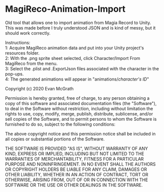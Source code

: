 # MagiReco-Animation-Import
Old tool that allows one to import animation from Magia Record to Unity. This was made before I truly understood JSON and is kind of messy, but it should work correctly.<br/>

Instructions:<br/>
1: Acquire MagiReco animation data and put into your Unity project's resources folder.<br/>
2: With the .png sprite sheet selected, click Character/Import From MagiReco from the menu.<br/>
3: Select the .plist and .ExportJson files associated with the character in the pop-ups.<br/>
4: The generated animations will appear in "animations/*character's ID*"<br/>


Copyright (c) 2020 Evan McGrath

Permission is hereby granted, free of charge, to any person obtaining a copy of this software and associated documentation files (the "Software"), to deal in the Software without restriction, including without limitation the rights to use, copy, modify, merge, publish, distribute, sublicense, and/or sell copies of the Software, and to permit persons to whom the Software is furnished to do so, subject to the following conditions:

The above copyright notice and this permission notice shall be included in all copies or substantial portions of the Software.

THE SOFTWARE IS PROVIDED "AS IS", WITHOUT WARRANTY OF ANY KIND, EXPRESS OR IMPLIED, INCLUDING BUT NOT LIMITED TO THE WARRANTIES OF MERCHANTABILITY, FITNESS FOR A PARTICULAR PURPOSE AND NONINFRINGEMENT. IN NO EVENT SHALL THE AUTHORS OR COPYRIGHT HOLDERS BE LIABLE FOR ANY CLAIM, DAMAGES OR OTHER LIABILITY, WHETHER IN AN ACTION OF CONTRACT, TORT OR OTHERWISE, ARISING FROM, OUT OF OR IN CONNECTION WITH THE SOFTWARE OR THE USE OR OTHER DEALINGS IN THE SOFTWARE.
